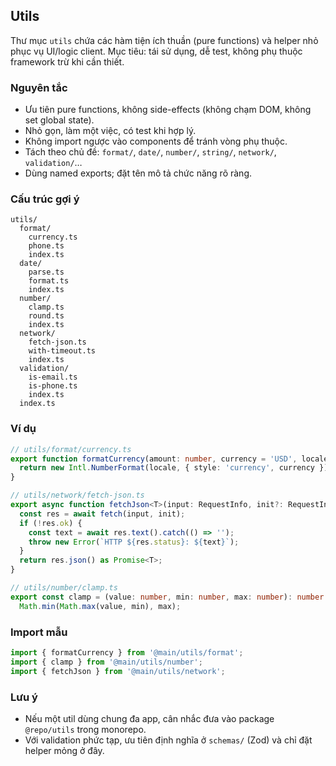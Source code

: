 ## Utils

Thư mục `utils` chứa các hàm tiện ích thuần (pure functions) và helper nhỏ phục vụ UI/logic client. Mục tiêu: tái sử dụng, dễ test, không phụ thuộc framework trừ khi cần thiết.

### Nguyên tắc
- Ưu tiên pure functions, không side-effects (không chạm DOM, không set global state).
- Nhỏ gọn, làm một việc, có test khi hợp lý.
- Không import ngược vào components để tránh vòng phụ thuộc.
- Tách theo chủ đề: `format/`, `date/`, `number/`, `string/`, `network/`, `validation/`…
- Dùng named exports; đặt tên mô tả chức năng rõ ràng.

### Cấu trúc gợi ý
```
utils/
  format/
    currency.ts
    phone.ts
    index.ts
  date/
    parse.ts
    format.ts
    index.ts
  number/
    clamp.ts
    round.ts
    index.ts
  network/
    fetch-json.ts
    with-timeout.ts
    index.ts
  validation/
    is-email.ts
    is-phone.ts
    index.ts
  index.ts
```

### Ví dụ

```ts
// utils/format/currency.ts
export function formatCurrency(amount: number, currency = 'USD', locale = 'en-US'): string {
  return new Intl.NumberFormat(locale, { style: 'currency', currency }).format(amount);
}
```

```ts
// utils/network/fetch-json.ts
export async function fetchJson<T>(input: RequestInfo, init?: RequestInit): Promise<T> {
  const res = await fetch(input, init);
  if (!res.ok) {
    const text = await res.text().catch(() => '');
    throw new Error(`HTTP ${res.status}: ${text}`);
  }
  return res.json() as Promise<T>;
}
```

```ts
// utils/number/clamp.ts
export const clamp = (value: number, min: number, max: number): number =>
  Math.min(Math.max(value, min), max);
```

### Import mẫu
```ts
import { formatCurrency } from '@main/utils/format';
import { clamp } from '@main/utils/number';
import { fetchJson } from '@main/utils/network';
```

### Lưu ý
- Nếu một util dùng chung đa app, cân nhắc đưa vào package `@repo/utils` trong monorepo.
- Với validation phức tạp, ưu tiên định nghĩa ở `schemas/` (Zod) và chỉ đặt helper mỏng ở đây.

